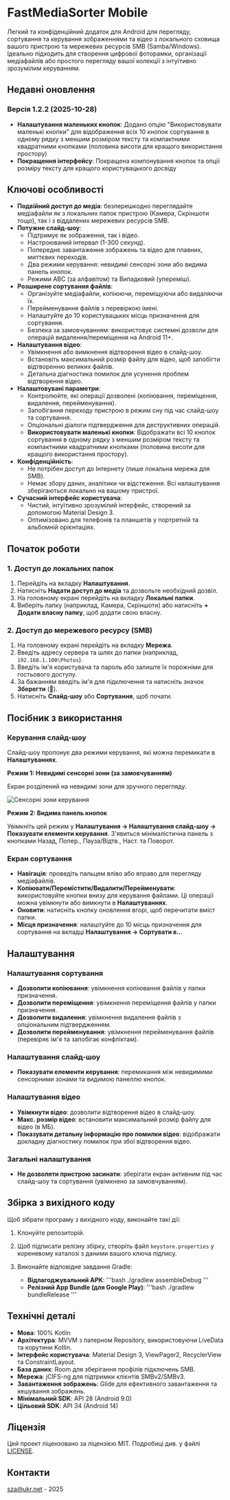 # FastMediaSorter Mobile

Легкий та конфіденційний додаток для Android для перегляду, сортування та керування зображеннями та відео з локального сховища вашого пристрою та мережевих ресурсів SMB (Samba/Windows). Ідеально підходить для створення цифрової фоторамки, організації медіафайлів або простого перегляду вашої колекції з інтуїтивно зрозумілим керуванням.

## Недавні оновлення

### Версія 1.2.2 (2025-10-28)
- **Налаштування маленьких кнопок**: Додано опцію "Використовувати маленькі кнопки" для відображення всіх 10 кнопок сортування в одному рядку з меншим розміром тексту та компактними квадратними кнопками (половина висоти для кращого використання простору)
- **Покращення інтерфейсу**: Покращена компонування кнопок та опції розміру тексту для кращого користувацького досвіду

## Ключові особливості

-   **Подвійний доступ до медіа**: безперешкодно переглядайте медіафайли як з локальних папок пристрою (Камера, Скріншоти тощо), так і з віддалених мережевих ресурсів SMB.
-   **Потужне слайд-шоу**:
    -   Підтримує як зображення, так і відео.
    -   Настроюваний інтервал (1-300 секунд).
    -   Попереднє завантаження зображень та відео для плавних, миттєвих переходів.
    -   Два режими керування: невидимі сенсорні зони або видима панель кнопок.
    -   Режими ABC (за алфавітом) та Випадковий (упереміш).
-   **Розширене сортування файлів**:
    -   Організуйте медіафайли, копіюючи, переміщуючи або видаляючи їх.
    -   Перейменування файлів з перевіркою імені.
    -   Налаштуйте до 10 користувацьких місць призначення для сортування.
    -   Безпека за замовчуванням: використовує системні дозволи для операцій видалення/переміщення на Android 11+.
-   **Налаштування відео**:
    -   Увімкнення або вимкнення відтворення відео в слайд-шоу.
    -   Встановіть максимальний розмір файлу для відео, щоб запобігти відтворенню великих файлів.
    -   Детальна діагностика помилок для усунення проблем відтворення відео.
-   **Налаштовувані параметри**:
    -   Контролюйте, які операції дозволені (копіювання, переміщення, видалення, перейменування).
    -   Запобігання переходу пристрою в режим сну під час слайд-шоу та сортування.
    -   Опціональні діалоги підтвердження для деструктивних операцій.
    -   **Використовувати маленькі кнопки**: Відображати всі 10 кнопок сортування в одному рядку з меншим розміром тексту та компактними квадратними кнопками (половина висоти для кращого використання простору).
-   **Конфіденційність**:
    -   Не потрібен доступ до Інтернету (лише локальна мережа для SMB).
    -   Немає збору даних, аналітики чи відстеження. Всі налаштування зберігаються локально на вашому пристрої.
-   **Сучасний інтерфейс користувача**:
    -   Чистий, інтуїтивно зрозумілий інтерфейс, створений за допомогою Material Design 3.
    -   Оптимізовано для телефонів та планшетів у портретній та альбомній орієнтаціях.

## Початок роботи

### 1. Доступ до локальних папок

1.  Перейдіть на вкладку **Налаштування**.
2.  Натисніть **Надати доступ до медіа** та дозвольте необхідний дозвіл.
3.  На головному екрані перейдіть на вкладку **Локальні папки**.
4.  Виберіть папку (наприклад, Камера, Скріншоти) або натисніть **+ Додати власну папку**, щоб додати свою власну.

### 2. Доступ до мережевого ресурсу (SMB)

1.  На головному екрані перейдіть на вкладку **Мережа**.
2.  Введіть адресу сервера та шлях до папки (наприклад, `192.168.1.100\Photos`).
3.  Введіть ім'я користувача та пароль або залиште їх порожніми для гостьового доступу.
4.  За бажанням введіть ім'я для підключення та натисніть значок **Зберегти** (💾).
5.  Натисніть **Слайд-шоу** або **Сортування**, щоб почати.

## Посібник з використання

### Керування слайд-шоу

Слайд-шоу пропонує два режими керування, які можна перемикати в **Налаштуваннях**.

**Режим 1: Невидимі сенсорні зони (за замовчуванням)**

Екран розділений на невидимі зони для зручного перегляду.

![Сенсорні зони керування](assets/touch_zones.png)

**Режим 2: Видима панель кнопок**

Увімкніть цей режим у **Налаштування → Налаштування слайд-шоу → Показувати елементи керування**. З'явиться мінімалістична панель з кнопками Назад, Попер., Пауза/Відтв., Наст. та Поворот.

### Екран сортування

-   **Навігація**: проведіть пальцем вліво або вправо для перегляду медіафайлів.
-   **Копіювати/Перемістити/Видалити/Перейменувати**: використовуйте кнопки внизу для керування файлами. Ці операції можна увімкнути або вимкнути в **Налаштуваннях**.
-   **Оновити**: натисніть кнопку оновлення вгорі, щоб перечитати вміст папки.
-   **Місця призначення**: налаштуйте до 10 місць призначення для сортування на вкладці **Налаштування → Сортувати в..**.

## Налаштування

### Налаштування сортування

-   **Дозволити копіювання**: увімкнення копіювання файлів у папки призначення.
-   **Дозволити переміщення**: увімкнення переміщення файлів у папки призначення.
-   **Дозволити видалення**: увімкнення видалення файлів з опціональним підтвердженням.
-   **Дозволити перейменування**: увімкнення перейменування файлів (перевіряє ім'я та запобігає конфліктам).

### Налаштування слайд-шоу

-   **Показувати елементи керування**: перемикання між невидимими сенсорними зонами та видимою панеллю кнопок.

### Налаштування відео

-   **Увімкнути відео**: дозволити відтворення відео в слайд-шоу.
-   **Макс. розмір відео**: встановити максимальний розмір файлу для відео (в МБ).
-   **Показувати детальну інформацію про помилки відео**: відображати докладну діагностику помилок при збої відтворення відео.

### Загальні налаштування

-   **Не дозволяти пристрою засинати**: зберігати екран активним під час слайд-шоу та сортування (увімкнено за замовчуванням).

## Збірка з вихідного коду

Щоб зібрати програму з вихідного коду, виконайте такі дії:

1.  Клонуйте репозиторій.
2.  Щоб підписати релізну збірку, створіть файл `keystore.properties` у кореневому каталозі з даними вашого ключа підпису.
3.  Виконайте відповідне завдання Gradle:

    -   **Відлагоджувальний APK**:
        '''bash
        ./gradlew assembleDebug
        '''
    -   **Релізний App Bundle (для Google Play)**:
        '''bash
        ./gradlew bundleRelease
        '''

## Технічні деталі

-   **Мова**: 100% Kotlin
-   **Архітектура**: MVVM з патерном Repository, використовуючи LiveData та корутини Kotlin.
-   **Інтерфейс користувача**: Material Design 3, ViewPager2, RecyclerView та ConstraintLayout.
-   **База даних**: Room для зберігання профілів підключень SMB.
-   **Мережа**: jCIFS-ng для підтримки клієнтів SMBv2/SMBv3.
-   **Завантаження зображень**: Glide для ефективного завантаження та кешування зображень.
-   **Мінімальний SDK**: API 28 (Android 9.0)
-   **Цільовий SDK**: API 34 (Android 14)

## Ліцензія

Цей проект ліцензовано за ліцензією MIT. Подробиці див. у файлі [LICENSE](LICENSE).

## Контакти

sza@ukr.net - 2025
